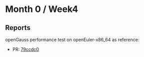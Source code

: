 # Month 0 / Week4

## Reports

openGauss performance test on openEuler-x86_64 as reference:

- PR: [79ccdc0](https://github.com/QA-Team-lo/dbtest/commit/79ccdc05d5648db836c8af51beac56cfe4b43816)